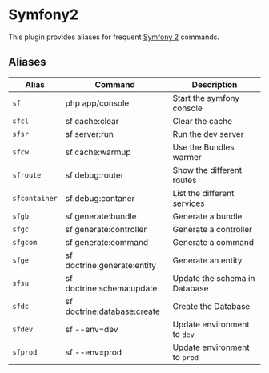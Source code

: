 # Symfony2

This plugin provides aliases for frequent [Symfony 2](https://symfony.com/) commands.

## Aliases

| Alias         | Command                      | Description                   |
|---------------|------------------------------|-------------------------------|
| `sf`          | php app/console              | Start the symfony console     |
| `sfcl`        | sf cache:clear               | Clear the cache               |
| `sfsr`        | sf server:run                | Run the dev server            |
| `sfcw`        | sf cache:warmup              | Use the Bundles warmer        |
| `sfroute`     | sf debug:router              | Show the different routes     |
| `sfcontainer` | sf debug:contaner            | List the different services   |
| `sfgb`        | sf generate:bundle           | Generate a bundle             |
| `sfgc`        | sf generate:controller       | Generate a controller         |
| `sfgcom`      | sf generate:command          | Generate a command            |
| `sfge`        | sf doctrine:generate:entity  | Generate an entity            |
| `sfsu`        | sf doctrine:schema:update    | Update the schema in Database |
| `sfdc`        | sf doctrine:database:create  | Create the Database           |
| `sfdev`       | sf --env=dev                 | Update environment to `dev`   |
| `sfprod`      | sf --env=prod                | Update environment to `prod`  |
